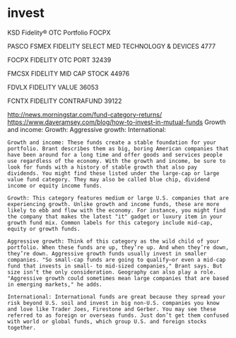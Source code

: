 # invest
KSD
Fidelity® OTC Portfolio
FOCPX

PASCO
FSMEX
FIDELITY SELECT MED TECHNOLOGY & DEVICES
4777

FOCPX
FIDELITY OTC PORT
32439

FMCSX
FIDELITY MID CAP STOCK
44976

FDVLX
FIDELITY VALUE
36053

FCNTX
FIDELITY CONTRAFUND
39122


http://news.morningstar.com/fund-category-returns/
https://www.daveramsey.com/blog/how-to-invest-in-mutual-funds
Growth and income:
Growth:
Aggressive growth:
International:

    Growth and income: These funds create a stable foundation for your portfolio. Brant describes them as big, boring American companies that have been around for a long time and offer goods and services people use regardless of the economy. With the growth and income, be sure to look for funds with a history of stable growth that also pay dividends. You might find these listed under the large-cap or large value fund category. They may also be called blue chip, dividend income or equity income funds.

    Growth: This category features medium or large U.S. companies that are experiencing growth. Unlike growth and income funds, these are more likely to ebb and flow with the economy. For instance, you might find the company that makes the latest "it" gadget or luxury item in your growth fund mix. Common labels for this category include mid-cap, equity or growth funds.

    Aggressive growth: Think of this category as the wild child of your portfolio. When these funds are up, they’re up. And when they’re down, they’re down. Aggressive growth funds usually invest in smaller companies. "So small-cap funds are going to qualify—or even a mid-cap fund that invests in small- to mid-sized companies," Brant says. But size isn’t the only consideration. Geography can also play a role. "Aggressive growth could sometimes mean large companies that are based in emerging markets," he adds.

    International: International funds are great because they spread your risk beyond U.S. soil and invest in big non-U.S. companies you know and love like Trader Joes, Firestone and Gerber. You may see these referred to as foreign or overseas funds. Just don’t get them confused with world or global funds, which group U.S. and foreign stocks together.

